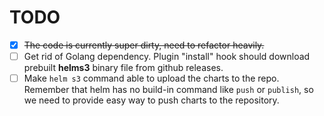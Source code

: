 # TODO

- [x] ~~The code is currently super dirty, need to refactor heavily.~~
- [ ] Get rid of Golang dependency. Plugin "install" hook should download
prebuilt **helms3** binary file from github releases.
- [ ] Make `helm s3` command able to upload the charts to the repo. Remember
that helm has no build-in command like `push` or `publish`, so we need to provide
easy way to push charts to the repository.